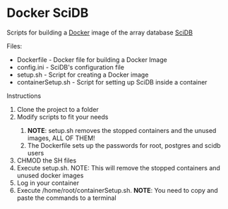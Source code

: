 Docker SciDB
============

Scripts for building a <a href="http://www.docker.com/">Docker</a> image of the array database <a href="http://www.scidb.org/">SciDB</a> 

Files:
<ul>
<li>Dockerfile - Docker file for building a Docker Image</li>
<li>config.ini - SciDB's configuration file</li>
<li>setup.sh - Script for creating a Docker image</li>
<li>containerSetup.sh - Script for setting up SciDB inside a container</li>
</ul> 

Instructions

<ol>
<li>Clone the project to a folder</li>
<li>Modify scripts to fit your needs</li>
	<ol>
		<li><b>NOTE</b>: setup.sh removes the stopped containers and the unused images, ALL OF THEM!</li>
		<li>The Dockerfile sets up the passwords for root, postgres and scidb users</li>
	</ol> 
<li>CHMOD the SH files</li>
<li>Execute setup.sh. NOTE: This will remove the stopped containers and unused docker images</li>
<li>Log in your container</li>
<li>Execute /home/root/containerSetup.sh. <b>NOTE</b>: You need to copy and paste the commands to a terminal</li>
</ol> 

